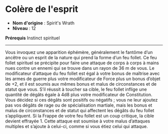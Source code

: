 # Colère de l'esprit

 * **Nom d'origine** : Spirit's Wrath
 * **Niveau** : 12


<p><strong>Prérequis</strong> Instinct spirituel</p>
<hr>
<p>Vous invoquez une apparition éphémère, généralement le fantôme d’un ancêtre ou un esprit de la nature qui prend la forme d’un feu follet. Ce feu follet spirituel se précipite pour faire une attaque de corps à corps à mains nues contre un ennemi qui se trouve dans un rayon de 36 m de vous. Le modificateur d’attaque du feu follet est égal à votre bonus de maîtrise avec les armes de guerre plus votre modificateur de Force plus un bonus d’objet de +2, et il est soumis aux mêmes bonus et malus de circonstances et de statut que vous. S’il réussit à toucher sa cible, le feu follet inflige une quantité de dégâts égale à 4d8 plus votre modificateur de Constitution. Vous décidez si ces dégâts sont positifs ou négatifs ; vous ne leur ajoutez pas vos dégâts de rage ou de spécialisation martiale, mais les bonus et malus de circonstances et de statut qui affectent les dégâts du feu follet s’appliquent. Si la Frappe de votre feu follet est un coup critique, la cible devient effrayée 1. Cette attaque est soumise à votre malus d’attaques multiples et s’ajoute à celui-ci, comme si vous étiez celui qui attaque.</p>